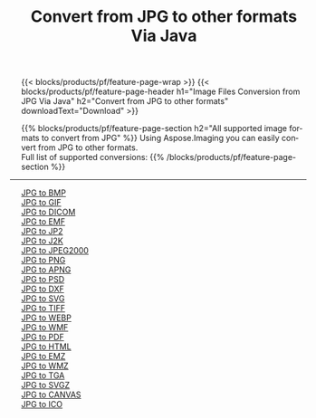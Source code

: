 ﻿---
title: Convert from JPG to other formats Via Java 
weight: 3920
url: /java/conversion/from/jpg 
lang: en
langdirlevel: 2
locales: zh-hans,ja,it,ru,de,es,fr,nl,id,lt,pl,pt,vi,tr,ko,zh-hant,ar,hi,th,sv,cs,uk,he
description: Using Aspose.Imaging you can easily convert from JPG to other formats
---

{{< blocks/products/pf/feature-page-wrap >}}
{{< blocks/products/pf/feature-page-header h1="Image Files Conversion from JPG Via Java" h2="Convert from JPG to other formats" downloadText="Download" >}}


{{% blocks/products/pf/feature-page-section  h2="All supported image formats to convert from JPG" %}}
Using Aspose.Imaging you can easily convert from JPG to other formats.
<br/>
Full list of supported conversions:
{{% /blocks/products/pf/feature-page-section %}}
<div class="container-fluid productfamilypage bg-gray">
    <div class="convertypes bg-gray agp-content section">
        <div class="container">
		<hr style="margin-left:-20px;"/>
		<div class="row other-converters">
		    <div class='col-md-2 other-converter remove-lp remove-rp'><a href="/imaging/java/conversion/jpg-to-bmp" >JPG to BMP</a></div><div class='col-md-2 other-converter remove-lp remove-rp'><a href="/imaging/java/conversion/jpg-to-gif" >JPG to GIF</a></div><div class='col-md-2 other-converter remove-lp remove-rp'><a href="/imaging/java/conversion/jpg-to-dicom" >JPG to DICOM</a></div><div class='col-md-2 other-converter remove-lp remove-rp'><a href="/imaging/java/conversion/jpg-to-emf" >JPG to EMF</a></div><div class='col-md-2 other-converter remove-lp remove-rp'><a href="/imaging/java/conversion/jpg-to-jp2" >JPG to JP2</a></div><div class='col-md-2 other-converter remove-lp remove-rp'><a href="/imaging/java/conversion/jpg-to-j2k" >JPG to J2K</a></div><div class='col-md-2 other-converter remove-lp remove-rp'><a href="/imaging/java/conversion/jpg-to-jpeg2000" >JPG to JPEG2000</a></div><div class='col-md-2 other-converter remove-lp remove-rp'><a href="/imaging/java/conversion/jpg-to-png" >JPG to PNG</a></div><div class='col-md-2 other-converter remove-lp remove-rp'><a href="/imaging/java/conversion/jpg-to-apng" >JPG to APNG</a></div><div class='col-md-2 other-converter remove-lp remove-rp'><a href="/imaging/java/conversion/jpg-to-psd" >JPG to PSD</a></div><div class='col-md-2 other-converter remove-lp remove-rp'><a href="/imaging/java/conversion/jpg-to-dxf" >JPG to DXF</a></div><div class='col-md-2 other-converter remove-lp remove-rp'><a href="/imaging/java/conversion/jpg-to-svg" >JPG to SVG</a></div><div class='col-md-2 other-converter remove-lp remove-rp'><a href="/imaging/java/conversion/jpg-to-tiff" >JPG to TIFF</a></div><div class='col-md-2 other-converter remove-lp remove-rp'><a href="/imaging/java/conversion/jpg-to-webp" >JPG to WEBP</a></div><div class='col-md-2 other-converter remove-lp remove-rp'><a href="/imaging/java/conversion/jpg-to-wmf" >JPG to WMF</a></div><div class='col-md-2 other-converter remove-lp remove-rp'><a href="/imaging/java/conversion/jpg-to-pdf" >JPG to PDF</a></div><div class='col-md-2 other-converter remove-lp remove-rp'><a href="/imaging/java/conversion/jpg-to-html" >JPG to HTML</a></div><div class='col-md-2 other-converter remove-lp remove-rp'><a href="/imaging/java/conversion/jpg-to-emz" >JPG to EMZ</a></div><div class='col-md-2 other-converter remove-lp remove-rp'><a href="/imaging/java/conversion/jpg-to-wmz" >JPG to WMZ</a></div><div class='col-md-2 other-converter remove-lp remove-rp'><a href="/imaging/java/conversion/jpg-to-tga" >JPG to TGA</a></div><div class='col-md-2 other-converter remove-lp remove-rp'><a href="/imaging/java/conversion/jpg-to-svgz" >JPG to SVGZ</a></div><div class='col-md-2 other-converter remove-lp remove-rp'><a href="/imaging/java/conversion/jpg-to-canvas" >JPG to CANVAS</a></div><div class='col-md-2 other-converter remove-lp remove-rp'><a href="/imaging/java/conversion/jpg-to-ico" >JPG to ICO</a></div>
                </div>
        </div>
    </div>
</div>
<br/>

